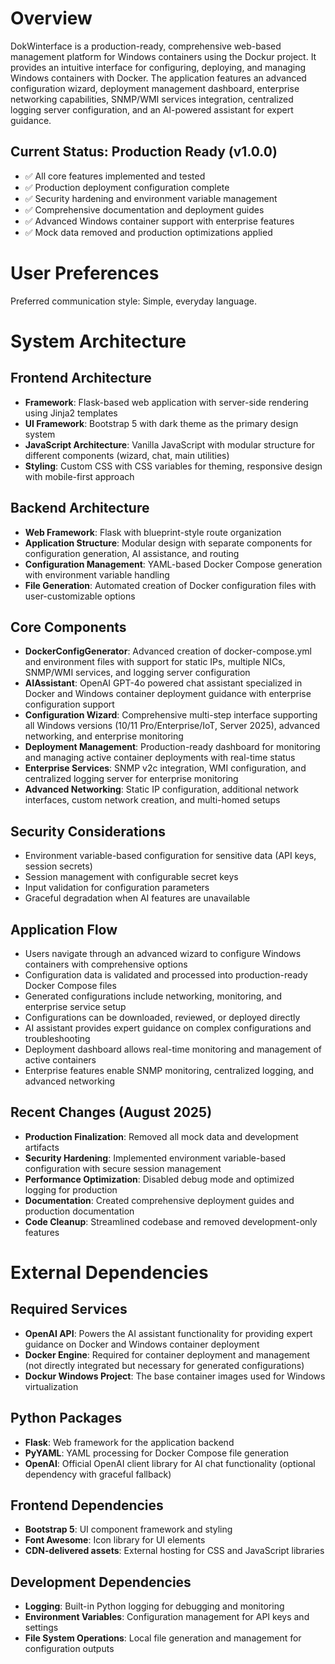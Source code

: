 # Overview

DokWinterface is a production-ready, comprehensive web-based management platform for Windows containers using the Dockur project. It provides an intuitive interface for configuring, deploying, and managing Windows containers with Docker. The application features an advanced configuration wizard, deployment management dashboard, enterprise networking capabilities, SNMP/WMI services integration, centralized logging server configuration, and an AI-powered assistant for expert guidance.

## Current Status: Production Ready (v1.0.0)
- ✅ All core features implemented and tested
- ✅ Production deployment configuration complete
- ✅ Security hardening and environment variable management
- ✅ Comprehensive documentation and deployment guides
- ✅ Advanced Windows container support with enterprise features
- ✅ Mock data removed and production optimizations applied

# User Preferences

Preferred communication style: Simple, everyday language.

# System Architecture

## Frontend Architecture
- **Framework**: Flask-based web application with server-side rendering using Jinja2 templates
- **UI Framework**: Bootstrap 5 with dark theme as the primary design system
- **JavaScript Architecture**: Vanilla JavaScript with modular structure for different components (wizard, chat, main utilities)
- **Styling**: Custom CSS with CSS variables for theming, responsive design with mobile-first approach

## Backend Architecture
- **Web Framework**: Flask with blueprint-style route organization
- **Application Structure**: Modular design with separate components for configuration generation, AI assistance, and routing
- **Configuration Management**: YAML-based Docker Compose generation with environment variable handling
- **File Generation**: Automated creation of Docker configuration files with user-customizable options

## Core Components
- **DockerConfigGenerator**: Advanced creation of docker-compose.yml and environment files with support for static IPs, multiple NICs, SNMP/WMI services, and logging server configuration
- **AIAssistant**: OpenAI GPT-4o powered chat assistant specialized in Docker and Windows container deployment guidance with enterprise configuration support
- **Configuration Wizard**: Comprehensive multi-step interface supporting all Windows versions (10/11 Pro/Enterprise/IoT, Server 2025), advanced networking, and enterprise monitoring
- **Deployment Management**: Production-ready dashboard for monitoring and managing active container deployments with real-time status
- **Enterprise Services**: SNMP v2c integration, WMI configuration, and centralized logging server for enterprise monitoring
- **Advanced Networking**: Static IP configuration, additional network interfaces, custom network creation, and multi-homed setups

## Security Considerations
- Environment variable-based configuration for sensitive data (API keys, session secrets)
- Session management with configurable secret keys
- Input validation for configuration parameters
- Graceful degradation when AI features are unavailable

## Application Flow
- Users navigate through an advanced wizard to configure Windows containers with comprehensive options
- Configuration data is validated and processed into production-ready Docker Compose files
- Generated configurations include networking, monitoring, and enterprise service setup
- Configurations can be downloaded, reviewed, or deployed directly
- AI assistant provides expert guidance on complex configurations and troubleshooting
- Deployment dashboard allows real-time monitoring and management of active containers
- Enterprise features enable SNMP monitoring, centralized logging, and advanced networking

## Recent Changes (August 2025)
- **Production Finalization**: Removed all mock data and development artifacts
- **Security Hardening**: Implemented environment variable-based configuration with secure session management
- **Performance Optimization**: Disabled debug mode and optimized logging for production
- **Documentation**: Created comprehensive deployment guides and production documentation
- **Code Cleanup**: Streamlined codebase and removed development-only features

# External Dependencies

## Required Services
- **OpenAI API**: Powers the AI assistant functionality for providing expert guidance on Docker and Windows container deployment
- **Docker Engine**: Required for container deployment and management (not directly integrated but necessary for generated configurations)
- **Dockur Windows Project**: The base container images used for Windows virtualization

## Python Packages
- **Flask**: Web framework for the application backend
- **PyYAML**: YAML processing for Docker Compose file generation
- **OpenAI**: Official OpenAI client library for AI chat functionality (optional dependency with graceful fallback)

## Frontend Dependencies
- **Bootstrap 5**: UI component framework and styling
- **Font Awesome**: Icon library for UI elements
- **CDN-delivered assets**: External hosting for CSS and JavaScript libraries

## Development Dependencies
- **Logging**: Built-in Python logging for debugging and monitoring
- **Environment Variables**: Configuration management for API keys and settings
- **File System Operations**: Local file generation and management for configuration outputs